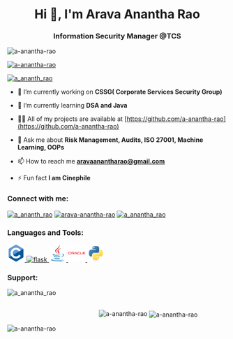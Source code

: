 <h1 align="center">Hi 👋, I'm Arava Anantha Rao</h1>
<h3 align="center">Information Security Manager @TCS</h3>

<p align="left"> <img src="https://komarev.com/ghpvc/?username=a-anantha-rao&label=Profile%20views&color=0e75b6&style=flat" alt="a-anantha-rao" /> </p>

<p align="left"> <a href="https://github.com/ryo-ma/github-profile-trophy"><img src="https://github-profile-trophy.vercel.app/?username=a-anantha-rao" alt="a-anantha-rao" /></a> </p>

<p align="left"> <a href="https://twitter.com/a_ananth_rao" target="blank"><img src="https://img.shields.io/twitter/follow/a_ananth_rao?logo=twitter&style=for-the-badge" alt="a_ananth_rao" /></a> </p>

- 🔭 I’m currently working on **CSSG( Corporate Services Security Group)**

- 🌱 I’m currently learning **DSA and Java**

- 👨‍💻 All of my projects are available at [https://github.com/a-anantha-rao](https://github.com/a-anantha-rao)

- 💬 Ask me about **Risk Management, Audits, ISO 27001, Machine Learning, OOPs**

- 📫 How to reach me **aravaanantharao@gmail.com**

- ⚡ Fun fact **I am Cinephile**

<h3 align="left">Connect with me:</h3>
<p align="left">
<a href="https://twitter.com/a_ananth_rao" target="blank"><img align="center" src="https://raw.githubusercontent.com/rahuldkjain/github-profile-readme-generator/master/src/images/icons/Social/twitter.svg" alt="a_ananth_rao" height="30" width="40" /></a>
<a href="https://linkedin.com/in/arava-anantha-rao" target="blank"><img align="center" src="https://raw.githubusercontent.com/rahuldkjain/github-profile-readme-generator/master/src/images/icons/Social/linked-in-alt.svg" alt="arava-anantha-rao" height="30" width="40" /></a>
<a href="https://instagram.com/a_anantha_rao" target="blank"><img align="center" src="https://raw.githubusercontent.com/rahuldkjain/github-profile-readme-generator/master/src/images/icons/Social/instagram.svg" alt="a_anantha_rao" height="30" width="40" /></a>
</p>

<h3 align="left">Languages and Tools:</h3>
<p align="left"> <a href="https://www.cprogramming.com/" target="_blank" rel="noreferrer"> <img src="https://raw.githubusercontent.com/devicons/devicon/master/icons/c/c-original.svg" alt="c" width="40" height="40"/> </a> <a href="https://flask.palletsprojects.com/" target="_blank" rel="noreferrer"> <img src="https://www.vectorlogo.zone/logos/pocoo_flask/pocoo_flask-icon.svg" alt="flask" width="40" height="40"/> </a> <a href="https://www.java.com" target="_blank" rel="noreferrer"> <img src="https://raw.githubusercontent.com/devicons/devicon/master/icons/java/java-original.svg" alt="java" width="40" height="40"/> </a> <a href="https://www.oracle.com/" target="_blank" rel="noreferrer"> <img src="https://raw.githubusercontent.com/devicons/devicon/master/icons/oracle/oracle-original.svg" alt="oracle" width="40" height="40"/> </a> <a href="https://www.python.org" target="_blank" rel="noreferrer"> <img src="https://raw.githubusercontent.com/devicons/devicon/master/icons/python/python-original.svg" alt="python" width="40" height="40"/> </a> </p>

<h3 align="left">Support:</h3>
<p><a href="https://www.buymeacoffee.com/a_anantha_rao"> <img align="left" src="https://cdn.buymeacoffee.com/buttons/v2/default-yellow.png" height="50" width="210" alt="a_anantha_rao" /></a></p><br><br>

<p><img align="left" src="https://github-readme-stats.vercel.app/api/top-langs?username=a-anantha-rao&show_icons=true&locale=en&layout=compact" alt="a-anantha-rao" /></p>

<p>&nbsp;<img align="center" src="https://github-readme-stats.vercel.app/api?username=a-anantha-rao&show_icons=true&locale=en" alt="a-anantha-rao" /></p>

<p><img align="center" src="https://github-readme-streak-stats.herokuapp.com/?user=a-anantha-rao&" alt="a-anantha-rao" /></p>

